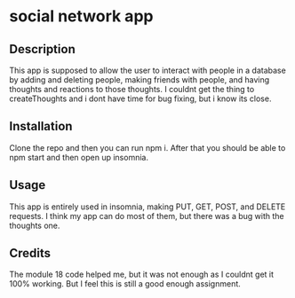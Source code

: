# social network app

## Description 
This app is supposed to allow the user to interact with people in a database by adding and deleting people, making friends with people, and having thoughts and reactions to those thoughts. I couldnt get the thing to createThoughts and i dont have time for bug fixing, but i know its close.

## Installation
Clone the repo and then you can run npm i. After that you should be able to npm start and then open up insomnia.

## Usage
This app is entirely used in insomnia, making PUT, GET, POST, and DELETE requests. I think my app can do most of them, but there was a bug with the thoughts one.

## Credits
The module 18 code helped me, but it was not enough as I couldnt get it 100% working. But I feel this is still a good enough assignment.